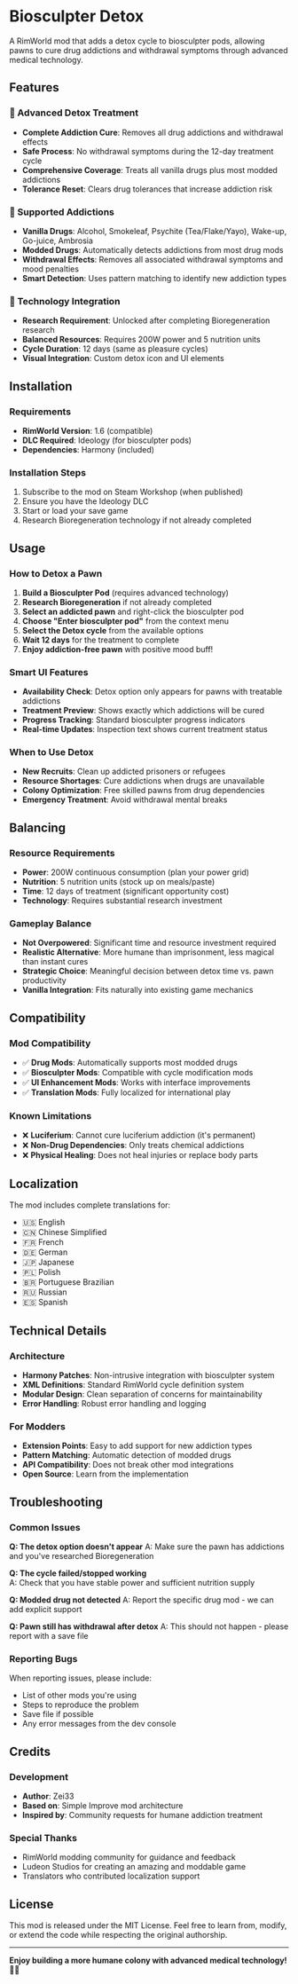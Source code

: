 # Biosculpter Detox

A RimWorld mod that adds a detox cycle to biosculpter pods, allowing pawns to cure drug addictions and withdrawal symptoms through advanced medical technology.

## Features

### 🧬 Advanced Detox Treatment
- **Complete Addiction Cure**: Removes all drug addictions and withdrawal effects
- **Safe Process**: No withdrawal symptoms during the 12-day treatment cycle  
- **Comprehensive Coverage**: Treats all vanilla drugs plus most modded addictions
- **Tolerance Reset**: Clears drug tolerances that increase addiction risk

### 💊 Supported Addictions
- **Vanilla Drugs**: Alcohol, Smokeleaf, Psychite (Tea/Flake/Yayo), Wake-up, Go-juice, Ambrosia
- **Modded Drugs**: Automatically detects addictions from most drug mods
- **Withdrawal Effects**: Removes all associated withdrawal symptoms and mood penalties
- **Smart Detection**: Uses pattern matching to identify new addiction types

### 🔬 Technology Integration  
- **Research Requirement**: Unlocked after completing Bioregeneration research
- **Balanced Resources**: Requires 200W power and 5 nutrition units
- **Cycle Duration**: 12 days (same as pleasure cycles)
- **Visual Integration**: Custom detox icon and UI elements

## Installation

### Requirements
- **RimWorld Version**: 1.6 (compatible)
- **DLC Required**: Ideology (for biosculpter pods)
- **Dependencies**: Harmony (included)

### Installation Steps
1. Subscribe to the mod on Steam Workshop (when published)
2. Ensure you have the Ideology DLC
3. Start or load your save game
4. Research Bioregeneration technology if not already completed

## Usage

### How to Detox a Pawn
1. **Build a Biosculpter Pod** (requires advanced technology)
2. **Research Bioregeneration** if not already completed
3. **Select an addicted pawn** and right-click the biosculpter pod
4. **Choose "Enter biosculpter pod"** from the context menu
5. **Select the Detox cycle** from the available options
6. **Wait 12 days** for the treatment to complete
7. **Enjoy addiction-free pawn** with positive mood buff!

### Smart UI Features
- **Availability Check**: Detox option only appears for pawns with treatable addictions
- **Treatment Preview**: Shows exactly which addictions will be cured
- **Progress Tracking**: Standard biosculpter progress indicators
- **Real-time Updates**: Inspection text shows current treatment status

### When to Use Detox
- **New Recruits**: Clean up addicted prisoners or refugees  
- **Resource Shortages**: Cure addictions when drugs are unavailable
- **Colony Optimization**: Free skilled pawns from drug dependencies
- **Emergency Treatment**: Avoid withdrawal mental breaks

## Balancing

### Resource Requirements
- **Power**: 200W continuous consumption (plan your power grid)
- **Nutrition**: 5 nutrition units (stock up on meals/paste)
- **Time**: 12 days of treatment (significant opportunity cost)
- **Technology**: Requires substantial research investment

### Gameplay Balance
- **Not Overpowered**: Significant time and resource investment required
- **Realistic Alternative**: More humane than imprisonment, less magical than instant cures
- **Strategic Choice**: Meaningful decision between detox time vs. pawn productivity
- **Vanilla Integration**: Fits naturally into existing game mechanics

## Compatibility

### Mod Compatibility
- ✅ **Drug Mods**: Automatically supports most modded drugs
- ✅ **Biosculpter Mods**: Compatible with cycle modification mods
- ✅ **UI Enhancement Mods**: Works with interface improvements
- ✅ **Translation Mods**: Fully localized for international play

### Known Limitations
- ❌ **Luciferium**: Cannot cure luciferium addiction (it's permanent)
- ❌ **Non-Drug Dependencies**: Only treats chemical addictions
- ❌ **Physical Healing**: Does not heal injuries or replace body parts

## Localization

The mod includes complete translations for:
- 🇺🇸 English
- 🇨🇳 Chinese Simplified  
- 🇫🇷 French
- 🇩🇪 German
- 🇯🇵 Japanese
- 🇵🇱 Polish
- 🇧🇷 Portuguese Brazilian
- 🇷🇺 Russian
- 🇪🇸 Spanish

## Technical Details

### Architecture
- **Harmony Patches**: Non-intrusive integration with biosculpter system
- **XML Definitions**: Standard RimWorld cycle definition system
- **Modular Design**: Clean separation of concerns for maintainability
- **Error Handling**: Robust error handling and logging

### For Modders
- **Extension Points**: Easy to add support for new addiction types
- **Pattern Matching**: Automatic detection of modded drugs
- **API Compatibility**: Does not break other mod integrations
- **Open Source**: Learn from the implementation

## Troubleshooting

### Common Issues
**Q: The detox option doesn't appear**
A: Make sure the pawn has addictions and you've researched Bioregeneration

**Q: The cycle failed/stopped working**  
A: Check that you have stable power and sufficient nutrition supply

**Q: Modded drug not detected**
A: Report the specific drug mod - we can add explicit support

**Q: Pawn still has withdrawal after detox**
A: This should not happen - please report with a save file

### Reporting Bugs
When reporting issues, please include:
- List of other mods you're using
- Steps to reproduce the problem  
- Save file if possible
- Any error messages from the dev console

## Credits

### Development
- **Author**: Zei33
- **Based on**: Simple Improve mod architecture
- **Inspired by**: Community requests for humane addiction treatment

### Special Thanks
- RimWorld modding community for guidance and feedback
- Ludeon Studios for creating an amazing and moddable game
- Translators who contributed localization support

## License

This mod is released under the MIT License. Feel free to learn from, modify, or extend the code while respecting the original authorship.

---

**Enjoy building a more humane colony with advanced medical technology!** 🏥✨